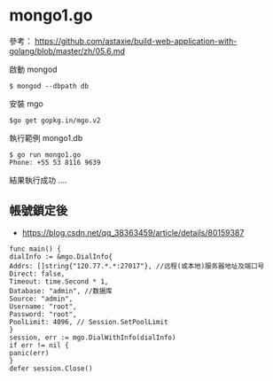 # mongo1.go

參考： https://github.com/astaxie/build-web-application-with-golang/blob/master/zh/05.6.md

啟動 mongod

```
$ mongod --dbpath db

```

安裝 mgo

```
$go get gopkg.in/mgo.v2
```

執行範例 mongo1.db

```
$ go run mongo1.go
Phone: +55 53 8116 9639
```

結果執行成功 ....

## 帳號鎖定後

* https://blog.csdn.net/qq_38363459/article/details/80159387

```
func main() { 
dialInfo := &mgo.DialInfo{ 
Addrs: []string{"120.77.*.*:27017"}, //远程(或本地)服务器地址及端口号 
Direct: false, 
Timeout: time.Second * 1, 
Database: "admin", //数据库 
Source: "admin", 
Username: "root", 
Password: "root", 
PoolLimit: 4096, // Session.SetPoolLimit 
} 
session, err := mgo.DialWithInfo(dialInfo) 
if err != nil { 
panic(err) 
} 
defer session.Close() 

```